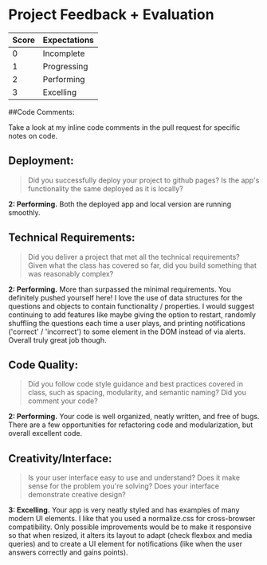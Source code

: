 # Project Feedback + Evaluation

 | Score | Expectations |
 | --- | --- |
 | 0 | Incomplete |
 | 1 | Progressing |
 | 2 | Performing |
 | 3 | Excelling |

 ##Code Comments:

 Take a look at my inline code comments in the pull request for specific notes on code.

 ## Deployment:

 > Did you successfully deploy your project to github pages? Is the app's functionality the same deployed as it is locally?

 **2: Performing.** Both the deployed app and local version are running smoothly.

 ## Technical Requirements:

 > Did you deliver a project that met all the technical requirements? Given what the class has covered so far, did you build something that was reasonably complex?

 **2: Performing.** More than surpassed the minimal requirements. You definitely pushed yourself here! I love
 the use of data structures for the questions and objects to contain functionality / properties. I would suggest
 continuing to add features like maybe giving the option to restart, randomly shuffling the questions each time
 a user plays, and printing notifications ('correct' / 'incorrect') to some element in the DOM instead
 of via alerts. Overall truly great job though.

 ## Code Quality:

 > Did you follow code style guidance and best practices covered in class, such as spacing, modularity, and semantic naming? Did you comment your code?

 **2: Performing.** Your code is well organized, neatly written, and free of bugs. There are a few opportunities
 for refactoring code and modularization, but overall excellent code.

 ## Creativity/Interface:

 > Is your user interface easy to use and understand? Does it make sense for the problem you're solving? Does your interface demonstrate creative design?

 **3: Excelling.** Your app is very neatly styled and has examples of many modern UI elements. I like that
 you used a normalize.css for cross-browser compatibility. Only possible improvements would be to make it
 responsive so that when resized, it alters its layout to adapt (check flexbox and media queries) and to
 create a UI element for notifications (like when the user answers correctly and gains points).
